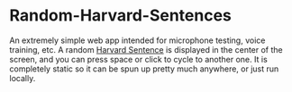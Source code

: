 # Random-Harvard-Sentences
An extremely simple web app intended for microphone testing, voice training, etc. A random [Harvard Sentence](https://www.cs.columbia.edu/~hgs/audio/harvard.html) is displayed in the center of the screen, and you can press space or click to cycle to another one. It is completely static so it can be spun up pretty much anywhere, or just run locally.
